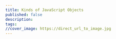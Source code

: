 ```yaml
---
title: Kinds of JavaScript Objects
published: false
description: 
tags: 
//cover_image: https://direct_url_to_image.jpg
---
```


